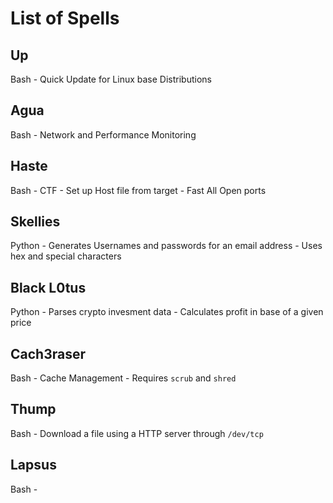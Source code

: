# List of Spells
## Up 
Bash - Quick Update for Linux base Distributions
## Agua
Bash - Network and Performance Monitoring
## Haste
Bash - CTF - Set up Host file from target - Fast All Open ports
## Skellies
Python - Generates Usernames and passwords for an email address - Uses hex and special characters
## Black L0tus
Python - Parses crypto invesment data - Calculates profit in base of a given price
## Cach3raser
Bash - Cache Management - Requires `scrub` and `shred`
## Thump
Bash - Download a file using a HTTP server through `/dev/tcp`
## Lapsus
Bash - 

